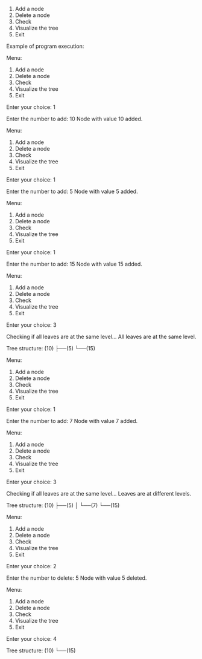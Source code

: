 1. Add a node
2. Delete a node
3. Check 
4. Visualize the tree
5. Exit

Example of program execution:

Menu:
1. Add a node
2. Delete a node
3. Check 
4. Visualize the tree
5. Exit

Enter your choice: 1

Enter the number to add: 10
Node with value 10 added.

Menu:
1. Add a node
2. Delete a node
3. Check 
4. Visualize the tree
5. Exit

Enter your choice: 1

Enter the number to add: 5
Node with value 5 added.

Menu:
1. Add a node
2. Delete a node
3. Check 
4. Visualize the tree
5. Exit

Enter your choice: 1

Enter the number to add: 15
Node with value 15 added.

Menu:
1. Add a node
2. Delete a node
3. Check 
4. Visualize the tree
5. Exit

Enter your choice: 3

Checking if all leaves are at the same level...
All leaves are at the same level.

Tree structure:
(10)
├──(5)
└──(15)

Menu:
1. Add a node
2. Delete a node
3. Check 
4. Visualize the tree
5. Exit

Enter your choice: 1

Enter the number to add: 7
Node with value 7 added.

Menu:
1. Add a node
2. Delete a node
3. Check 
4. Visualize the tree
5. Exit

Enter your choice: 3

Checking if all leaves are at the same level...
Leaves are at different levels.

Tree structure:
(10)
├──(5)
│   └──(7)
└──(15)

Menu:
1. Add a node
2. Delete a node
3. Check 
4. Visualize the tree
5. Exit

Enter your choice: 2

Enter the number to delete: 5
Node with value 5 deleted.

Menu:
1. Add a node
2. Delete a node
3. Check 
4. Visualize the tree
5. Exit

Enter your choice: 4

Tree structure:
(10)
└──(15)